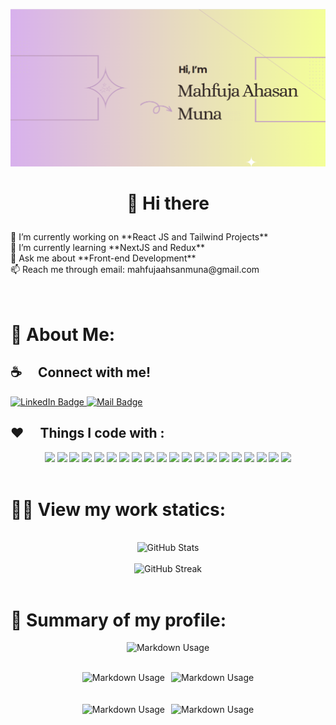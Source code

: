 ![Github Banner](assets/cover.png)

# <p align="center">👋 Hi there

</p>

<div align="justify">
🔭 I’m currently working on **React JS and Tailwind Projects** <br>
🌱 I’m currently learning **NextJS and Redux** <br>
💬 Ask me about **Front-end Development** <br>
</div>
📫 Reach me through email: mahfujaahsanmuna@gmail.com <br> <br><br>

# 💫 About Me:

## :coffee: &emsp;Connect with me!

<div align="justify">
  <a href="https://www.linkedin.com/in/ahasanmuna" target="_blank" rel="noopener noreferrer">
    <img src="https://img.shields.io/badge/LinkedIn-0077B5?style=for-the-badge&logo=linkedin&logoColor=white" alt="LinkedIn Badge">
  </a>
  <a href="mailto:mahfujaahsanmuna@gmail.com" target="_blank" rel="noopener noreferrer">
    <img src="https://img.shields.io/badge/Gmail-D14836?style=for-the-badge&logo=gmail&logoColor=white" alt="Mail Badge">
  </a>
</div>

## :hearts: &emsp;Things I code with :

<div align="center">
<img src='https://img.shields.io/badge/javascript-%23323330.svg?style=for-the-badge&logo=javascript&logoColor=%23F7DF1E' /> <img src='https://img.shields.io/badge/react-%2320232a.svg?style=for-the-badge&logo=react&logoColor=%2361DAFB' /> <img src='https://img.shields.io/badge/React_Router-CA4245?style=for-the-badge&logo=react-router&logoColor=white' /> <img src='https://img.shields.io/badge/node.js-6DA55F?style=for-the-badge&logo=node.js&logoColor=white' /> <img src='https://img.shields.io/badge/express.js-%23404d59.svg?style=for-the-badge&logo=express&logoColor=%2361DAFB' />  <img src='https://img.shields.io/badge/Postman-FF6C37?style=for-the-badge&logo=postman&logoColor=white' /> <img src='https://img.shields.io/badge/firebase-%23039BE5.svg?style=for-the-badge&logo=firebase' /> <img src='https://img.shields.io/badge/redux-%23593d88.svg?style=for-the-badge&logo=redux&logoColor=white' /> <img src='https://img.shields.io/badge/JWT-black?style=for-the-badge&logo=JSON%20web%20tokens' /> <img src='https://img.shields.io/badge/figma-%23F24E1E.svg?style=for-the-badge&logo=figma&logoColor=white' /> <img src='https://img.shields.io/badge/bootstrap-%23563D7C.svg?style=for-the-badge&logo=bootstrap&logoColor=white' /> <img src='https://img.shields.io/badge/tailwindcss-%2338B2AC.svg?style=for-the-badge&logo=tailwind-css&logoColor=white' /> <img src='https://img.shields.io/badge/MUI-%230081CB.svg?style=for-the-badge&logo=material-ui&logoColor=white' /> <img src='https://img.shields.io/badge/NPM-%23000000.svg?style=for-the-badge&logo=npm&logoColor=white' />  <img src='https://img.shields.io/badge/MongoDB-%234ea94b.svg?style=for-the-badge&logo=mongodb&logoColor=white' /> <img src='https://img.shields.io/badge/Next-black?style=for-the-badge&logo=next.js&logoColor=white' />  <img src='https://img.shields.io/badge/netlify-%23000000.svg?style=for-the-badge&logo=netlify&logoColor=#00C7B7' /> <img src='https://img.shields.io/badge/vercel-%23000000.svg?style=for-the-badge&logo=vercel&logoColor=white' /> <img src='https://img.shields.io/badge/css3-%231572B6.svg?style=for-the-badge&logo=css3&logoColor=white' /> <img src='https://img.shields.io/badge/html5-%23E34F26.svg?style=for-the-badge&logo=html5&logoColor=white' />
</div>
<br>

# 👨‍💻 View my work statics:

<p align="center">
<br>
  <img src="https://github-readme-stats.vercel.app/api?username=mahfuja5768&show_icons=true&theme=vision-friendly-dark" alt="GitHub Stats"><br/><br/>
  <img src="https://github-readme-streak-stats.herokuapp.com/?user=mahfuja5768&theme=show_icons=true&theme=vision-friendly-dark"   width=800 alt="GitHub Streak"><br/><br/>
</p>

# 📃 Summary of my profile:

<p align="center">
<img src="http://github-profile-summary-cards.vercel.app/api/cards/profile-details?username=mahfuja5768&theme=vision_friendly_dark" width=800 alt="Markdown Usage
"><br/><br/>

<div style="display:flex; flex-direction:row; justify-content:center; gap:10px">
 <div> <img src="http://github-profile-summary-cards.vercel.app/api/cards/repos-per-language?username=mahfuja5768&theme=vision_friendly_dark" alt="Markdown Usage
"></div>
 <div> <img src="http://github-profile-summary-cards.vercel.app/api/cards/most-commit-language?username=mahfuja5768&theme=vision_friendly_dark" alt="Markdown Usage
"></div>
 
</div>
<br/><br/>
<div style="display:flex; flex-direction:row; justify-content:center; gap:10px">
 <div> <img src="http://github-profile-summary-cards.vercel.app/api/cards/stats?username=mahfuja5768&theme=vision_friendly_dark" alt="Markdown Usage
"></div>
 <div> <img src="http://github-profile-summary-cards.vercel.app/api/cards/productive-time?username=mahfuja5768&theme=vision_friendly_dark&utcOffset=8" alt="Markdown Usage
"></div>
 
</div> </p>
